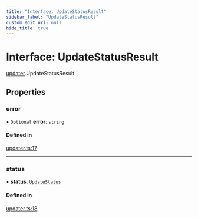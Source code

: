 ```yaml
---
title: "Interface: UpdateStatusResult"
sidebar_label: "UpdateStatusResult"
custom_edit_url: null
hide_title: true
---
```


# Interface: UpdateStatusResult

[updater](../modules/updater.md).UpdateStatusResult

## Properties

### error

• `Optional` **error**: `string`

#### Defined in

[updater.ts:17](https://github.com/tauri-apps/tauri/blob/e663bdd/tooling/api/src/updater.ts#L17)

___

### status

• **status**: [`UpdateStatus`](../modules/updater.md#updatestatus)

#### Defined in

[updater.ts:18](https://github.com/tauri-apps/tauri/blob/e663bdd/tooling/api/src/updater.ts#L18)
